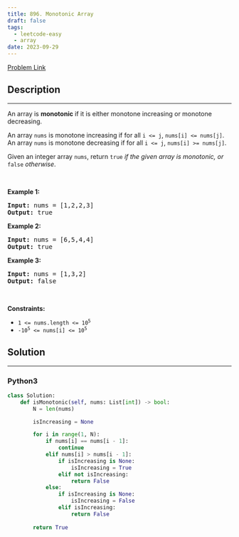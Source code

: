 ```yaml
---
title: 896. Monotonic Array
draft: false
tags: 
  - leetcode-easy
  - array
date: 2023-09-29
---
```


[Problem Link](https://leetcode.com/problems/monotonic-array/)

## Description

---
<p>An array is <strong>monotonic</strong> if it is either monotone increasing or monotone decreasing.</p>

<p>An array <code>nums</code> is monotone increasing if for all <code>i &lt;= j</code>, <code>nums[i] &lt;= nums[j]</code>. An array <code>nums</code> is monotone decreasing if for all <code>i &lt;= j</code>, <code>nums[i] &gt;= nums[j]</code>.</p>

<p>Given an integer array <code>nums</code>, return <code>true</code><em> if the given array is monotonic, or </em><code>false</code><em> otherwise</em>.</p>

<p>&nbsp;</p>
<p><strong class="example">Example 1:</strong></p>

<pre>
<strong>Input:</strong> nums = [1,2,2,3]
<strong>Output:</strong> true
</pre>

<p><strong class="example">Example 2:</strong></p>

<pre>
<strong>Input:</strong> nums = [6,5,4,4]
<strong>Output:</strong> true
</pre>

<p><strong class="example">Example 3:</strong></p>

<pre>
<strong>Input:</strong> nums = [1,3,2]
<strong>Output:</strong> false
</pre>

<p>&nbsp;</p>
<p><strong>Constraints:</strong></p>

<ul>
	<li><code>1 &lt;= nums.length &lt;= 10<sup>5</sup></code></li>
	<li><code>-10<sup>5</sup> &lt;= nums[i] &lt;= 10<sup>5</sup></code></li>
</ul>


## Solution

---
### Python3
``` py title='monotonic-array'
class Solution:
    def isMonotonic(self, nums: List[int]) -> bool:
        N = len(nums)

        isIncreasing = None

        for i in range(1, N):
            if nums[i] == nums[i - 1]:
                continue
            elif nums[i] > nums[i - 1]:
                if isIncreasing is None:
                    isIncreasing = True
                elif not isIncreasing:
                    return False
            else:
                if isIncreasing is None:
                    isIncreasing = False
                elif isIncreasing:
                    return False
        
        return True
```

